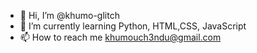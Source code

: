 - 👋 Hi, I’m @khumo-glitch
- 🌱 I’m currently learning Python, HTML,CSS, JavaScript
- 📫 How to reach me khumouch3ndu@gmail.com

<!---
khumo-glitch/khumo-glitch is a ✨ special ✨ repository because its `README.md` (this file) appears on your GitHub profile.
You can click the Preview link to take a look at your changes.
--->
